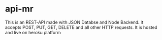 # api-mr
This is an REST-API made with JSON Databse and Node Backend. It accepts POST, PUT, GET, DELETE and all other HTTP requests. It is hosted and live on heroku platform
